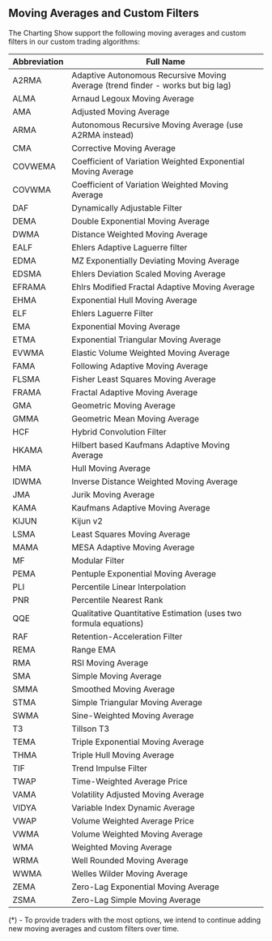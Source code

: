 ## Moving Averages and Custom Filters

The Charting Show support the following moving averages and custom filters in our custom trading algorithms:

| Abbreviation | Full Name                                                                       |
| ------------ | ------------------------------------------------------------------------------- |
| A2RMA        | Adaptive Autonomous Recursive Moving Average (trend finder - works but big lag) |
| ALMA         | Arnaud Legoux Moving Average                                                    |
| AMA          | Adjusted Moving Average                                                         |
| ARMA         | Autonomous Recursive Moving Average (use A2RMA instead)                         |
| CMA          | Corrective Moving Average                                                       |
| COVWEMA      | Coefficient of Variation Weighted Exponential Moving Average                    |
| COVWMA       | Coefficient of Variation Weighted Moving Average                                |
| DAF          | Dynamically Adjustable Filter                                                   |
| DEMA         | Double Exponential Moving Average                                               |
| DWMA         | Distance Weighted Moving Average                                                |
| EALF         | Ehlers Adaptive Laguerre filter                                                 |
| EDMA         | MZ Exponentially Deviating Moving Average                                       |
| EDSMA        | Ehlers Deviation Scaled Moving Average                                          |
| EFRAMA       | Ehlrs Modified Fractal Adaptive Moving Average                                  |
| EHMA         | Exponential Hull Moving Average                                                 |
| ELF          | Ehlers Laguerre Filter                                                          |
| EMA          | Exponential Moving Average                                                      |
| ETMA         | Exponential Triangular Moving Average                                           |
| EVWMA        | Elastic Volume Weighted Moving Average                                          |
| FAMA         | Following Adaptive Moving Average                                               |
| FLSMA        | Fisher Least Squares Moving Average                                             |
| FRAMA        | Fractal Adaptive Moving Average                                                 |
| GMA          | Geometric Moving Average                                                        |
| GMMA         | Geometric Mean Moving Average                                                   |
| HCF          | Hybrid Convolution Filter                                                       |
| HKAMA        | Hilbert based Kaufmans Adaptive Moving Average                                  |
| HMA          | Hull Moving Average                                                             |
| IDWMA        | Inverse Distance Weighted Moving Average                                        |
| JMA          | Jurik Moving Average                                                            |
| KAMA         | Kaufmans Adaptive Moving Average                                                |
| KIJUN        | Kijun v2                                                                        |
| LSMA         | Least Squares Moving Average                                                    |
| MAMA         | MESA Adaptive Moving Average                                                    |
| MF           | Modular Filter                                                                  |
| PEMA         | Pentuple Exponential Moving Average                                             |
| PLI          | Percentile Linear Interpolation                                                 |
| PNR          | Percentile Nearest Rank                                                         |
| QQE          | Qualitative Quantitative Estimation (uses two formula equations)                |
| RAF          | Retention-Acceleration Filter                                                   |
| REMA         | Range EMA                                                                       |
| RMA          | RSI Moving Average                                                              |
| SMA          | Simple Moving Average                                                           |
| SMMA         | Smoothed Moving Average                                                         |
| STMA         | Simple Triangular Moving Average                                                |
| SWMA         | Sine-Weighted Moving Average                                                    |
| T3           | Tillson T3                                                                      |
| TEMA         | Triple Exponential Moving Average                                               |
| THMA         | Triple Hull Moving Average                                                      |
| TIF          | Trend Impulse Filter                                                            |
| TWAP         | Time-Weighted Average Price                                                     |
| VAMA         | Volatility Adjusted Moving Average                                              |
| VIDYA        | Variable Index Dynamic Average                                                  |
| VWAP         | Volume Weighted Average Price                                                   |
| VWMA         | Volume Weighted Moving Average                                                  |
| WMA          | Weighted Moving Average                                                         |
| WRMA         | Well Rounded Moving Average                                                     |
| WWMA         | Welles Wilder Moving Average                                                    |
| ZEMA         | Zero-Lag Exponential Moving Average                                             |
| ZSMA         | Zero-Lag Simple Moving Average                                                  |

(\*) - To provide traders with the most options, we intend to continue adding new moving averages and custom filters over time.
